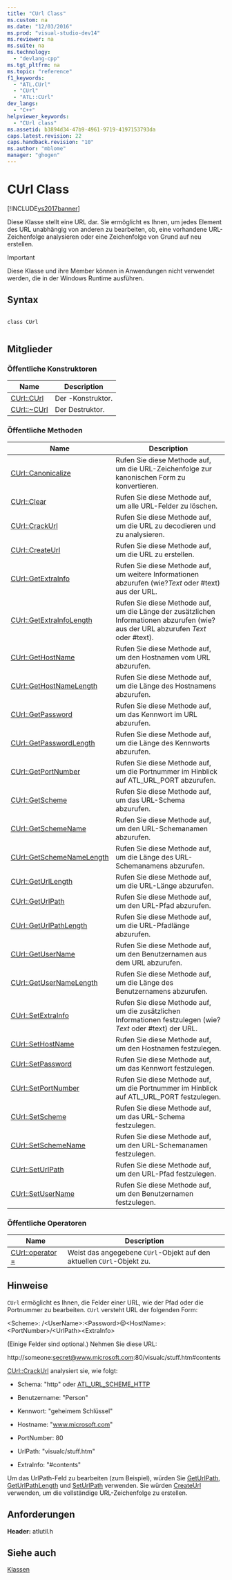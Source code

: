 ```yaml
---
title: "CUrl Class"
ms.custom: na
ms.date: "12/03/2016"
ms.prod: "visual-studio-dev14"
ms.reviewer: na
ms.suite: na
ms.technology: 
  - "devlang-cpp"
ms.tgt_pltfrm: na
ms.topic: "reference"
f1_keywords: 
  - "ATL.CUrl"
  - "CUrl"
  - "ATL::CUrl"
dev_langs: 
  - "C++"
helpviewer_keywords: 
  - "CUrl class"
ms.assetid: b3894d34-47b9-4961-9719-4197153793da
caps.latest.revision: 22
caps.handback.revision: "10"
ms.author: "mblome"
manager: "ghogen"
---
```

# CUrl Class
[!INCLUDE[vs2017banner](../../assembler/inline/includes/vs2017banner.md)]

Diese Klasse stellt eine URL dar.  Sie ermöglicht es Ihnen, um jedes Element des URL unabhängig von anderen zu bearbeiten, ob, eine vorhandene URL\-Zeichenfolge analysieren oder eine Zeichenfolge von Grund auf neu erstellen.  
  
> [!IMPORTANT]
>  Diese Klasse und ihre Member können in Anwendungen nicht verwendet werden, die in der Windows Runtime ausführen.  
  
## Syntax  
  
```  
  
class CUrl  
  
```  
  
## Mitglieder  
  
### Öffentliche Konstruktoren  
  
|Name|Description|  
|----------|-----------------|  
|[CUrl::CUrl](../Topic/CUrl::CUrl.md)|Der \-Konstruktor.|  
|[CUrl::~CUrl](../Topic/CUrl::~CUrl.md)|Der Destruktor.|  
  
### Öffentliche Methoden  
  
|Name|Description|  
|----------|-----------------|  
|[CUrl::Canonicalize](../Topic/CUrl::Canonicalize.md)|Rufen Sie diese Methode auf, um die URL\-Zeichenfolge zur kanonischen Form zu konvertieren.|  
|[CUrl::Clear](../Topic/CUrl::Clear.md)|Rufen Sie diese Methode auf, um alle URL\-Felder zu löschen.|  
|[CUrl::CrackUrl](../Topic/CUrl::CrackUrl.md)|Rufen Sie diese Methode auf, um die URL zu decodieren und zu analysieren.|  
|[CUrl::CreateUrl](../Topic/CUrl::CreateUrl.md)|Rufen Sie diese Methode auf, um die URL zu erstellen.|  
|[CUrl::GetExtraInfo](../Topic/CUrl::GetExtraInfo.md)|Rufen Sie diese Methode auf, um weitere Informationen abzurufen \(wie?*Text* oder \#text\) aus der URL.|  
|[CUrl::GetExtraInfoLength](../Topic/CUrl::GetExtraInfoLength.md)|Rufen Sie diese Methode auf, um die Länge der zusätzlichen Informationen abzurufen \(wie? aus der URL abzurufen *Text* oder \#text\).|  
|[CUrl::GetHostName](../Topic/CUrl::GetHostName.md)|Rufen Sie diese Methode auf, um den Hostnamen vom URL abzurufen.|  
|[CUrl::GetHostNameLength](../Topic/CUrl::GetHostNameLength.md)|Rufen Sie diese Methode auf, um die Länge des Hostnamens abzurufen.|  
|[CUrl::GetPassword](../Topic/CUrl::GetPassword.md)|Rufen Sie diese Methode auf, um das Kennwort im URL abzurufen.|  
|[CUrl::GetPasswordLength](../Topic/CUrl::GetPasswordLength.md)|Rufen Sie diese Methode auf, um die Länge des Kennworts abzurufen.|  
|[CUrl::GetPortNumber](../Topic/CUrl::GetPortNumber.md)|Rufen Sie diese Methode auf, um die Portnummer im Hinblick auf ATL\_URL\_PORT abzurufen.|  
|[CUrl::GetScheme](../Topic/CUrl::GetScheme.md)|Rufen Sie diese Methode auf, um das URL\-Schema abzurufen.|  
|[CUrl::GetSchemeName](../Topic/CUrl::GetSchemeName.md)|Rufen Sie diese Methode auf, um den URL\-Schemanamen abzurufen.|  
|[CUrl::GetSchemeNameLength](../Topic/CUrl::GetSchemeNameLength.md)|Rufen Sie diese Methode auf, um die Länge des URL\-Schemanamens abzurufen.|  
|[CUrl::GetUrlLength](../Topic/CUrl::GetUrlLength.md)|Rufen Sie diese Methode auf, um die URL\-Länge abzurufen.|  
|[CUrl::GetUrlPath](../Topic/CUrl::GetUrlPath.md)|Rufen Sie diese Methode auf, um den URL\-Pfad abzurufen.|  
|[CUrl::GetUrlPathLength](../Topic/CUrl::GetUrlPathLength.md)|Rufen Sie diese Methode auf, um die URL\-Pfadlänge abzurufen.|  
|[CUrl::GetUserName](../Topic/CUrl::GetUserName.md)|Rufen Sie diese Methode auf, um den Benutzernamen aus dem URL abzurufen.|  
|[CUrl::GetUserNameLength](../Topic/CUrl::GetUserNameLength.md)|Rufen Sie diese Methode auf, um die Länge des Benutzernamens abzurufen.|  
|[CUrl::SetExtraInfo](../Topic/CUrl::SetExtraInfo.md)|Rufen Sie diese Methode auf, um die zusätzlichen Informationen festzulegen \(wie?*Text* oder \#text\) der URL.|  
|[CUrl::SetHostName](../Topic/CUrl::SetHostName.md)|Rufen Sie diese Methode auf, um den Hostnamen festzulegen.|  
|[CUrl::SetPassword](../Topic/CUrl::SetPassword.md)|Rufen Sie diese Methode auf, um das Kennwort festzulegen.|  
|[CUrl::SetPortNumber](../Topic/CUrl::SetPortNumber.md)|Rufen Sie diese Methode auf, um die Portnummer im Hinblick auf ATL\_URL\_PORT festzulegen.|  
|[CUrl::SetScheme](../Topic/CUrl::SetScheme.md)|Rufen Sie diese Methode auf, um das URL\-Schema festzulegen.|  
|[CUrl::SetSchemeName](../Topic/CUrl::SetSchemeName.md)|Rufen Sie diese Methode auf, um den URL\-Schemanamen festzulegen.|  
|[CUrl::SetUrlPath](../Topic/CUrl::SetUrlPath.md)|Rufen Sie diese Methode auf, um den URL\-Pfad festzulegen.|  
|[CUrl::SetUserName](../Topic/CUrl::SetUserName.md)|Rufen Sie diese Methode auf, um den Benutzernamen festzulegen.|  
  
### Öffentliche Operatoren  
  
|Name|Description|  
|----------|-----------------|  
|[CUrl::operator \=](../Topic/CUrl::operator%20=.md)|Weist das angegebene `CUrl`\-Objekt auf den aktuellen `CUrl`\-Objekt zu.|  
  
## Hinweise  
 `CUrl` ermöglicht es Ihnen, die Felder einer URL, wie der Pfad oder die Portnummer zu bearbeiten.  `CUrl` versteht URL der folgenden Form:  
  
 \<Scheme\>: \/\<UserName\>:\<Password\>@\<HostName\>:\<PortNumber\>\/\<UrlPath\>\<ExtraInfo\>  
  
 \(Einige Felder sind optional.\) Nehmen Sie diese URL:  
  
 http:\/\/someone:secret@www.microsoft.com:80\/visualc\/stuff.htm\#contents  
  
 [CUrl::CrackUrl](../Topic/CUrl::CrackUrl.md) analysiert sie, wie folgt:  
  
-   Schema: "http" oder [ATL\_URL\_SCHEME\_HTTP](../Topic/ATL_URL_SCHEME.md)  
  
-   Benutzername: "Person"  
  
-   Kennwort: "geheimem Schlüssel"  
  
-   Hostname: "www.microsoft.com"  
  
-   PortNumber: 80  
  
-   UrlPath: "visualc\/stuff.htm"  
  
-   ExtraInfo: "\#contents"  
  
 Um das UrlPath\-Feld zu bearbeiten \(zum Beispiel\), würden Sie [GetUrlPath](../Topic/CUrl::GetUrlPath.md), [GetUrlPathLength](../Topic/CUrl::GetUrlPathLength.md) und [SetUrlPath](../Topic/CUrl::SetUrlPath.md) verwenden.  Sie würden [CreateUrl](../Topic/CUrl::CreateUrl.md) verwenden, um die vollständige URL\-Zeichenfolge zu erstellen.  
  
## Anforderungen  
 **Header:** atlutil.h  
  
## Siehe auch  
 [Klassen](../../atl/reference/atl-classes.md)